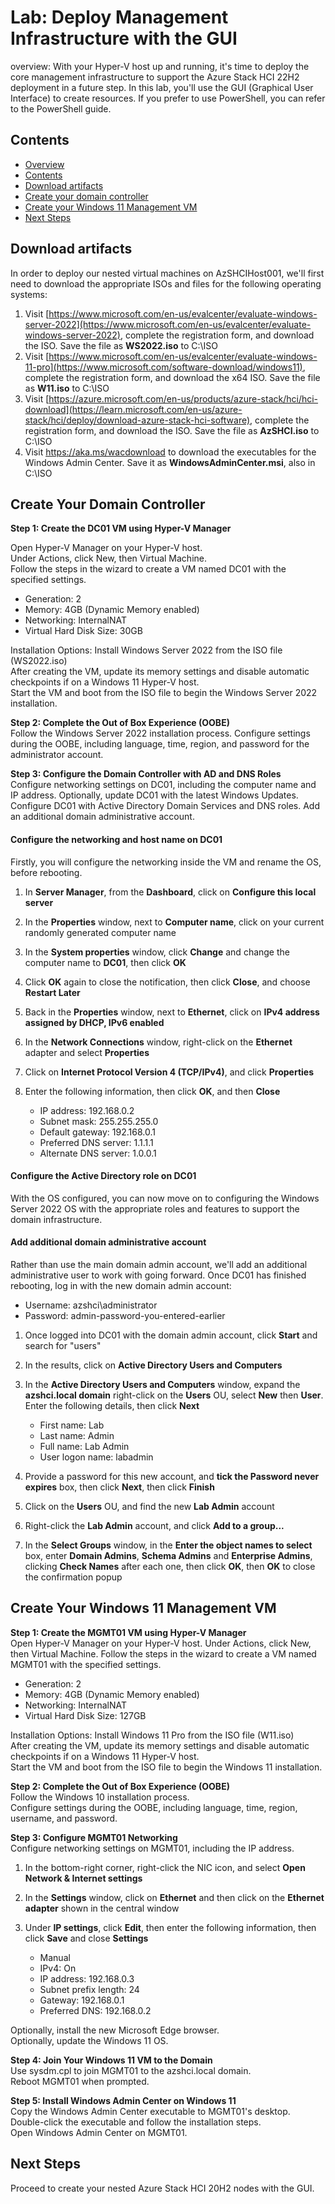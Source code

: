 # Lab: Deploy Management Infrastructure with the GUI

overview: 
With your Hyper-V host up and running, it's time to deploy the core management infrastructure to support the Azure Stack HCI 22H2 deployment in a future step.
In this lab, you'll use the GUI (Graphical User Interface) to create resources. 
If you prefer to use PowerShell, you can refer to the PowerShell guide.

Contents
-----------
- [Overview](#overview)
- [Contents](#contents)
- [Download artifacts](#download-artifacts)
- [Create your domain controller](#create-your-domain-controller)
- [Create your Windows 11 Management VM](#create-your-windows-11-management-vm)
- [Next Steps](#next-steps)

Download artifacts
-----------
In order to deploy our nested virtual machines on AzSHCIHost001, we'll first need to download the appropriate ISOs and files for the following operating systems:

1. Visit [https://www.microsoft.com/en-us/evalcenter/evaluate-windows-server-2022](https://www.microsoft.com/en-us/evalcenter/evaluate-windows-server-2022), complete the registration form, and download the ISO.  Save the file as **WS2022.iso** to C:\ISO
2. Visit [https://www.microsoft.com/en-us/evalcenter/evaluate-windows-11-pro](https://www.microsoft.com/software-download/windows11), complete the registration form, and download the x64 ISO.  Save the file as **W11.iso** to C:\ISO
3. Visit [https://azure.microsoft.com/en-us/products/azure-stack/hci/hci-download](https://learn.microsoft.com/en-us/azure-stack/hci/deploy/download-azure-stack-hci-software), complete the registration form, and download the ISO.  Save the file as **AzSHCI.iso** to C:\ISO
4. Visit https://aka.ms/wacdownload to download the executables for the Windows Admin Center.  Save it as **WindowsAdminCenter.msi**, also in C:\ISO

Create Your Domain Controller
-----------------------------
**Step 1: Create the DC01 VM using Hyper-V Manager**

Open Hyper-V Manager on your Hyper-V host.  
Under Actions, click New, then Virtual Machine.  
Follow the steps in the wizard to create a VM named DC01 with the specified settings.  
* Generation: 2  
* Memory: 4GB (Dynamic Memory enabled)  
* Networking: InternalNAT    
* Virtual Hard Disk Size: 30GB  

Installation Options: Install Windows Server 2022 from the ISO file (WS2022.iso)  
After creating the VM, update its memory settings and disable automatic checkpoints if on a Windows 11 Hyper-V host.  
Start the VM and boot from the ISO file to begin the Windows Server 2022 installation.  

**Step 2: Complete the Out of Box Experience (OOBE)**  
Follow the Windows Server 2022 installation process.
Configure settings during the OOBE, including language, time, region, and password for the administrator account.

**Step 3: Configure the Domain Controller with AD and DNS Roles**  
Configure networking settings on DC01, including the computer name and IP address.
Optionally, update DC01 with the latest Windows Updates.
Configure DC01 with Active Directory Domain Services and DNS roles.
Add an additional domain administrative account.

#### Configure the networking and host name on DC01 ####
Firstly, you will configure the networking inside the VM and rename the OS, before rebooting.

1. In **Server Manager**, from the **Dashboard**, click on **Configure this local server**
2. In the **Properties** window, next to **Computer name**, click on your current randomly generated computer name
3. In the **System properties** window, click **Change** and change the computer name to **DC01**, then click **OK**
4. Click **OK** again to close the notification, then click **Close**, and choose **Restart Later**
5. Back in the **Properties** window, next to **Ethernet**, click on **IPv4 address assigned by DHCP, IPv6 enabled**
6. In the **Network Connections** window, right-click on the **Ethernet** adapter and select **Properties**
7. Click on **Internet Protocol Version 4 (TCP/IPv4)**, and click **Properties**
8. Enter the following information, then click **OK**, and then **Close**

   * IP address: 192.168.0.2
   * Subnet mask: 255.255.255.0
   * Default gateway: 192.168.0.1
   * Preferred DNS server: 1.1.1.1
   * Alternate DNS server: 1.0.0.1

#### Configure the Active Directory role on DC01 ####
With the OS configured, you can now move on to configuring the Windows Server 2022 OS with the appropriate roles and features to support the domain infrastructure.

#### Add additional domain administrative account ####

Rather than use the main domain admin account, we'll add an additional administrative user to work with going forward. Once DC01 has finished rebooting, log in with the new domain admin account:

* Username: azshci\administrator
* Password: admin-password-you-entered-earlier

1. Once logged into DC01 with the domain admin account, click **Start** and search for "users"
2. In the results, click on **Active Directory Users and Computers**
3. In the **Active Directory Users and Computers** window, expand the **azshci.local domain** right-click on the **Users** OU, select **New** then **User**.  Enter the following details, then click **Next**

   * First name: Lab
   * Last name: Admin
   * Full name: Lab Admin
   * User logon name: labadmin

4. Provide a password for this new account, and **tick the Password never expires** box, then click **Next**, then click **Finish**
5. Click on the **Users** OU, and find the new **Lab Admin** account
6. Right-click the **Lab Admin** account, and click **Add to a group...**
7. In the **Select Groups** window, in the **Enter the object names to select** box, enter **Domain Admins**, **Schema Admins** and **Enterprise Admins**, clicking **Check Names** after each one, then click **OK**, then **OK** to close the confirmation popup



Create Your Windows 11 Management VM
-------------------------------------

**Step 1: Create the MGMT01 VM using Hyper-V Manager**    
Open Hyper-V Manager on your Hyper-V host.
Under Actions, click New, then Virtual Machine.
Follow the steps in the wizard to create a VM named MGMT01 with the specified settings.
* Generation: 2  
* Memory: 4GB (Dynamic Memory enabled)  
* Networking: InternalNAT  
* Virtual Hard Disk Size: 127GB  

Installation Options: Install Windows 11 Pro from the ISO file (W11.iso)  
After creating the VM, update its memory settings and disable automatic checkpoints if on a Windows 11 Hyper-V host.  
Start the VM and boot from the ISO file to begin the Windows 11 installation.  

**Step 2: Complete the Out of Box Experience (OOBE)**  
Follow the Windows 10 installation process.  
Configure settings during the OOBE, including language, time, region, username, and password.  

**Step 3: Configure MGMT01 Networking**  
Configure networking settings on MGMT01, including the IP address.  

1. In the bottom-right corner, right-click the NIC icon, and select **Open Network & Internet settings**

2. In the **Settings** window, click on **Ethernet** and then click on the **Ethernet adapter** shown in the central window
3. Under **IP settings**, click **Edit**, then enter the following information, then click **Save** and close **Settings**
   * Manual
   * IPv4: On
   * IP address: 192.168.0.3
   * Subnet prefix length: 24
   * Gateway: 192.168.0.1
   * Preferred DNS: 192.168.0.2

Optionally, install the new Microsoft Edge browser.    
Optionally, update the Windows 11 OS.    

**Step 4: Join Your Windows 11 VM to the Domain**  
Use sysdm.cpl to join MGMT01 to the azshci.local domain.  
Reboot MGMT01 when prompted.  

**Step 5: Install Windows Admin Center on Windows 11**  
Copy the Windows Admin Center executable to MGMT01's desktop.  
Double-click the executable and follow the installation steps.  
Open Windows Admin Center on MGMT01.  

## Next Steps
Proceed to create your nested Azure Stack HCI 20H2 nodes with the GUI.
